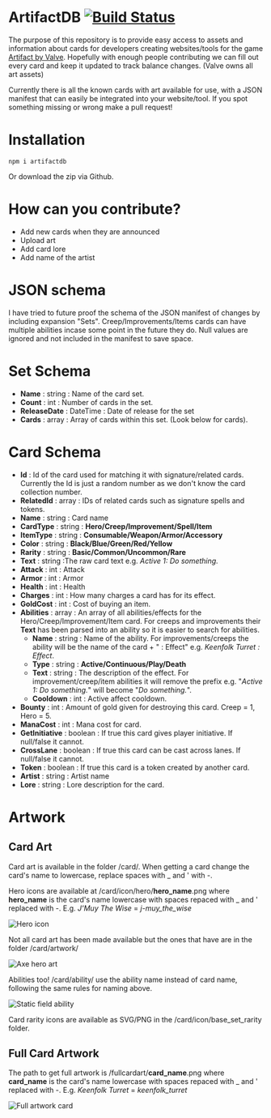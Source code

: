 # ArtifactDB [![Build Status](https://travis-ci.com/ottah/ArtifactDB.svg?branch=master)](https://travis-ci.com/ottah/ArtifactDB)
The purpose of this repository is to provide easy access to assets and information about cards for developers creating websites/tools for the game [Artifact by Valve](http://playartifact.com). Hopefully with enough people contributing we can fill out every card and keep it updated to track balance changes.
(Valve owns all art assets)

Currently there is all the known cards with art available for use, with a JSON manifest that can easily be integrated into your website/tool. If you spot something missing or wrong make a pull request!

# Installation
`npm i artifactdb`

Or download the zip via Github. 

# How can you contribute?
- Add new cards when they are announced
- Upload art
- Add card lore
- Add name of the artist

# JSON schema
I have tried to future proof the schema of the JSON manifest of changes by including expansion "Sets". Creep/Improvements/Items cards can have multiple abilities incase some point in the future they do. Null values are ignored and not included in the manifest to save space.

# Set Schema
- **Name** : string : Name of the card set.
- **Count** : int : Number of cards in the set.
- **ReleaseDate** : DateTime : Date of release for the set
- **Cards** : array : Array of cards within this set. (Look below for cards).

# Card Schema
- **Id** : Id of the card used for matching it with signature/related cards. Currently the Id is just a random number as we don't know the card collection number.
- **RelatedId** : array : IDs of related cards such as signature spells and tokens.
- **Name** : string : Card name
- **CardType** : string : **Hero/Creep/Improvement/Spell/Item**
- **ItemType** : string : __Consumable/Weapon/Armor/Accessory__
- **Color** : string : **Black/Blue/Green/Red/Yellow**
- **Rarity** : string : **Basic/Common/Uncommon/Rare**
- **Text** : string :The raw card text e.g. _Active 1: Do something._
- **Attack** : int : Attack
- **Armor** : int : Armor
- **Health** : int : Health
- **Charges** : int : How many charges a card has for its effect.
- **GoldCost** : int : Cost of buying an item.
- **Abilities** : array : An array of all abilities/effects for the Hero/Creep/Improvement/Item card. For creeps and improvements their **Text** has been parsed into an ability so it is easier to search for abilities.
  - **Name** : string : Name of the ability. For improvements/creeps the ability will be the name of the card + " : Effect" e.g. _Keenfolk Turret : Effect_. 
  - **Type** : string : **Active/Continuous/Play/Death**
  - **Text** : string : The description of the effect. For improvement/creep/item abilities it will remove the prefix e.g. "_Active 1: Do something._" will become "_Do something._".
  - **Cooldown** : int : Active affect cooldown.
- **Bounty** : int : Amount of gold given for destroying this card. Creep = 1, Hero = 5.
- **ManaCost** : int : Mana cost for card.
- **GetInitiative** : boolean : If true this card gives player initiative. If null/false it cannot.
- **CrossLane** : boolean : If true this card can be cast across lanes. If null/false it cannot.
- **Token** : boolean : If true this card is a token created by another card.
- **Artist** : string : Artist name
- **Lore** : string : Lore description for the card.

# Artwork

## Card Art
Card art is available in the folder /card/. When getting a card change the card's name to lowercase, replace spaces with _ and ' with -.

Hero icons are available at /card/icon/hero/**hero_name**.png where **hero_name** is the card's name lowercase with spaces repaced with _ and ' replaced with -. E.g. _J'Muy The Wise_ = _j-muy_the_wise_

![Hero icon](https://raw.githubusercontent.com/ottah/ArtifactDB/master/card/icon/hero/j-muy_the_wise.png)

Not all card art has been made available but the ones that have are in the folder /card/artwork/

![Axe hero art](https://raw.githubusercontent.com/ottah/ArtifactDB/master/card/artwork/axe.jpg)

Abilities too! /card/ability/ use the ability name instead of card name, following the same rules for naming above.

![Static field ability](https://raw.githubusercontent.com/ottah/ArtifactDB/master/card/ability/static_field.jpg)

Card rarity icons are available as SVG/PNG in the /card/icon/base_set_rarity folder.

## Full Card Artwork
The path to get full artwork is /fullcardart/**card_name**.png
where **card_name** is the card's name lowercase with spaces repaced with _ and ' replaced with -. E.g. _Keenfolk Turret_ = _keenfolk_turret_

![Full artwork card](https://raw.githubusercontent.com/ottah/ArtifactDB/master/fullcardart/keenfolk_turret.png "Full artwork for Keenfolk Turret")
